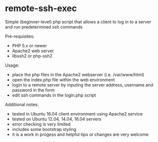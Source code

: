 # remote-ssh-exec
Simple (beginner-level) php script that allows a client to log in to a server and run predetermined ssh commands

Pre-requisites:
 - PHP 5.x or newer
 - Apache2 web server
 - libssh2 or php-ssh2
 
Usage:
 - place the php files in the Apache2 webserver (i.e. /var/www/html)
 - open the index.php file within the web environment
 - login to a remote server by inputing the server address, username and password in the form
 - edit ssh commands in the login.php script
 
Additional notes:
 - tested in Ubuntu 16.04 client environment using Apache2 service 
 - tested on Ubuntu 12.04, 14.04, 16.04 servers
 - error checking is very limited
 - includes some bootstrap styling
 - it is a work in progess and helpful tips or changes are very welcome
